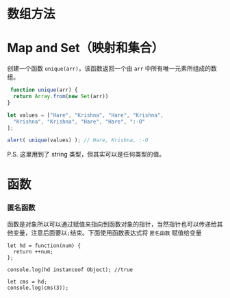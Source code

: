 # 数组方法





# Map and Set（映射和集合）

创建一个函数 `unique(arr)`，该函数返回一个由 `arr` 中所有唯一元素所组成的数组。

```javascript
 function unique(arr) {
  return Array.from(new Set(arr))
}

let values = ["Hare", "Krishna", "Hare", "Krishna",
  "Krishna", "Krishna", "Hare", "Hare", ":-O"
];

alert( unique(values) ); // Hare, Krishna, :-O
```

P.S. 这里用到了 string 类型，但其实可以是任何类型的值。



# 函数

###  匿名函数

函数是对象所以可以通过赋值来指向到函数对象的指针，当然指针也可以传递给其他变量，注意后面要以`;`结束。下面使用函数表达式将 `匿名函数` 赋值给变量

```text
let hd = function(num) {
  return ++num;
};

console.log(hd instanceof Object); //true

let cms = hd;
console.log(cms(3));
```







